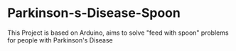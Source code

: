 # Parkinson-s-Disease-Spoon
This Project is based on Arduino, aims to solve "feed with spoon" problems for people with Parkinson's Disease

